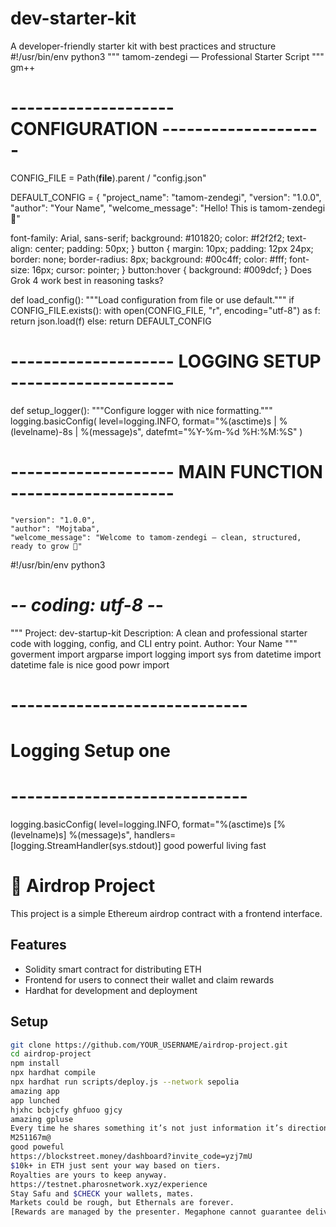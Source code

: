 # dev-starter-kit
A developer-friendly starter kit with best practices and structure
#!/usr/bin/env python3
"""
tamom-zendegi — Professional Starter Script
"""
gm++
# -------------------- CONFIGURATION --------------------
CONFIG_FILE = Path(__file__).parent / "config.json"

DEFAULT_CONFIG = {
    "project_name": "tamom-zendegi",
    "version": "1.0.0",
    "author": "Your Name",
    "welcome_message": "Hello! This is tamom-zendegi 🚀"

  font-family: Arial, sans-serif;
  background: #101820;
  color: #f2f2f2;
  text-align: center;
  padding: 50px;
}
button {
  margin: 10px;
  padding: 12px 24px;
  border: none;
  border-radius: 8px;
  background: #00c4ff;
  color: #fff;
  font-size: 16px;
  cursor: pointer;
}
button:hover {
  background: #009dcf;
}
Does Grok 4 work best in reasoning tasks?

def load_config():
    """Load configuration from file or use default."""
    if CONFIG_FILE.exists():
        with open(CONFIG_FILE, "r", encoding="utf-8") as f:
            return json.load(f)
    else:
        return DEFAULT_CONFIG

# -------------------- LOGGING SETUP --------------------
def setup_logger():
    """Configure logger with nice formatting."""
    logging.basicConfig(
        level=logging.INFO,
        format="%(asctime)s | %(levelname)-8s | %(message)s",
        datefmt="%Y-%m-%d %H:%M:%S"
    )

# -------------------- MAIN FUNCTION --------------------

    "version": "1.0.0",
    "author": "Mojtaba",
    "welcome_message": "Welcome to tamom-zendegi — clean, structured, ready to grow 🚀"
#!/usr/bin/env python3
# -*- coding: utf-8 -*-
"""
Project: dev-startup-kit
Description: A clean and professional starter code with logging, config, and CLI entry point.
Author: Your Name
"""
goverment
import argparse
import logging
import sys
from datetime import datetime
fale is nice
good powr import
# -----------------------------
# Logging Setup one
# -----------------------------
logging.basicConfig(
    level=logging.INFO,
    format="%(asctime)s [%(levelname)s] %(message)s",
    handlers=[logging.StreamHandler(sys.stdout)]
good powerful
living fast
# 🚀 Airdrop Project

This project is a simple Ethereum airdrop contract with a frontend interface.

## Features
- Solidity smart contract for distributing ETH
- Frontend for users to connect their wallet and claim rewards
- Hardhat for development and deployment

## Setup
```bash
git clone https://github.com/YOUR_USERNAME/airdrop-project.git
cd airdrop-project
npm install
npx hardhat compile
npx hardhat run scripts/deploy.js --network sepolia
amazing app
app lunched
hjxhc bcbjcfy ghfuoo gjcy
amazing gpluse
Every time he shares something it’s not just information it’s direction his method is simple yet powerful break things down explain them clearly and never chase noise that consistency has built a level of trust few can match
M251167m@
good poweful
https://blockstreet.money/dashboard?invite_code=yzj7mU
$10k+ in ETH just sent your way based on tiers.
Royalties are yours to keep anyway.
https://testnet.pharosnetwork.xyz/experience
Stay Safu and $CHECK your wallets, mates.
Markets could be rough, but Ethernals are forever.
[Rewards are managed by the presenter. Megaphone cannot guarantee delivery. For questions, contact the presenter directly.](https://token.megaeth.com/)
